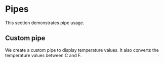 # Pipes

This section demonstrates pipe usage.

## Custom pipe

We create a custom pipe to display temperature values.
It also converts the temperature values between C and F.
